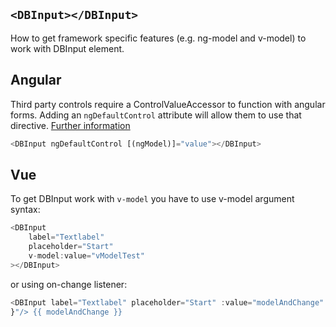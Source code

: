 ## `<DBInput></DBInput>`

How to get framework specific features (e.g. ng-model and v-model) to work with DBInput element.

## Angular

Third party controls require a ControlValueAccessor to function with angular forms. Adding an `ngDefaultControl` attribute will allow them to use that directive.
[Further information](https://stackoverflow.com/a/46465959)

```ts
<DBInput ngDefaultControl [(ngModel)]="value"></DBInput>
```

## Vue

To get DBInput work with `v-model` you have to use v-model argument syntax:

```ts
<DBInput
	label="Textlabel"
	placeholder="Start"
	v-model:value="vModelTest"
></DBInput>
```

or using on-change listener:

```ts
<DBInput label="Textlabel" placeholder="Start" :value="modelAndChange" :on-change="($event) => { modelAndChange = $event.target.value;
}"/> {{ modelAndChange }}
```
